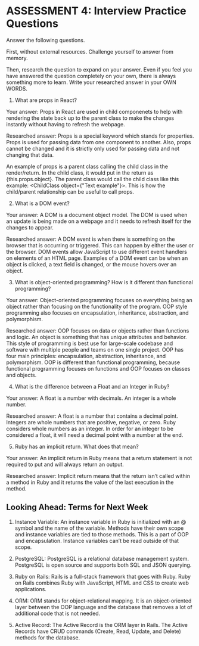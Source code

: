 # ASSESSMENT 4: Interview Practice Questions
Answer the following questions.

First, without external resources. Challenge yourself to answer from memory.

Then, research the question to expand on your answer. Even if you feel you have answered the question completely on your own, there is always something more to learn. Write your researched answer in your OWN WORDS.  

1. What are props in React?

  Your answer: Props in React are used in child componenets to help with rendering the state back up to the parent class to make the changes instantly without having to refresh the webpage.

  Researched answer: Props is a special keyword which stands for properties. Props is used for passing data from one component to another. Also, props cannot be changed and it is strictly only used for passing data and not changing that data. 
  
  An example of props is a parent class calling the child class in the render/return. In the child class, it would put in the return as {this.props.object}. The parent class would call the child class like this example: <ChildClass object={"Text example"}>. This is how the child/parent relationship can be useful to call props.



2. What is a DOM event?

  Your answer: A DOM is a document object model. The DOM is used when an update is being made on a webpage and it needs to refresh itself for the changes to appear.

  Researched answer: A DOM event is when there is something on the browser that is occurring or triggered. This can happen by either the user or the browser. DOM events allow JavaScript to use different event handlers on elements of an HTML page. Examples of a DOM event can be when an object is clicked, a text field is changed, or the mouse hovers over an object.




3. What is object-oriented programming? How is it different than functional programming?

  Your answer: Object-oriented programming focuses on everything being an object rather than focusing on the functionality of the program. OOP style programming also focuses on encapsulation, inheritance, abstraction, and polymorphism.


  Researched answer: OOP focuses on data or objects rather than functions and logic. An object is something that has unique attributes and behavior. This style of programming is best use for large-scale codebase and software with multiple people and teams on one single project. OOP has four main principles: encapsulation, abstraction, inheritance, and polymorphism. OOP is different than functional programming, because functional programming focuses on functions and OOP focuses on classes and objects.




4. What is the difference between a Float and an Integer in Ruby?

  Your answer: A float is a number with decimals. An integer is a whole number.

  Researched answer: A float is a number that contains a decimal point. Integers are whole numbers that are positive, negative, or zero. Ruby considers whole numbers as an integer. In order for an integer to be considered a float, it will need a decimal point with a number at the end.




5. Ruby has an implicit return. What does that mean?

  Your answer: An implicit return in Ruby means that a return statement is not required to put and will always return an output.

  Researched answer: Implicit return means that the return isn’t called within a method in Ruby and it returns the value of the last execution in the method.



## Looking Ahead: Terms for Next Week

1. Instance Variable: An instance variable in Ruby is initialized with an @ symbol and the name of the variable. Methods have their own scope and instance variables are tied to those methods. This is a part of OOP and encapsulation. Instance variables can’t be read outside of that scope.

2. PostgreSQL: PostgreSQL is a relational database management system. PostgreSQL is open source and supports both SQL and JSON querying.

3. Ruby on Rails: Rails is a full-stack framework that goes with Ruby. Ruby on Rails combines Ruby with JavaScript, HTML and CSS to create web applications.

4. ORM: ORM stands for object-relational mapping. It is an object-oriented layer between the OOP language and the database that removes a lot of additional code that is not needed.

5. Active Record: The Active Record is the ORM layer in Rails. The Active Records have CRUD commands (Create, Read, Update, and Delete) methods for the database.


